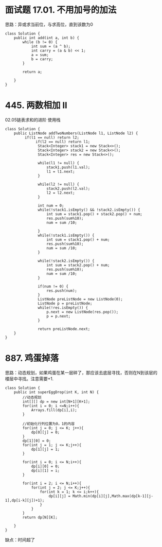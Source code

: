 # 面试题 17.01. 不用加号的加法 #
思路：异或求当前位，与求高位，直到该数为0

	class Solution {
	    public int add(int a, int b) {
	        while (b != 0) {
	            int sum = (a ^ b);
	            int carry = (a & b) << 1;
	            a = sum;
	            b = carry;
	        }
	
	        return a;
	
	    }
	}

# 445. 两数相加 II #
02.05链表求和的进阶  使用栈

	class Solution {
	    public ListNode addTwoNumbers(ListNode l1, ListNode l2) {
	         if(l1 == null) return l2;
				  if(l2 == null) return l1;
			       Stack<Integer> stack1 = new Stack<>();
			       Stack<Integer> stack2 = new Stack<>();
			       Stack<Integer> res = new Stack<>();
		
			       while(l1 != null) {
			    	   stack1.push(l1.val);
			    	   l1 = l1.next;
			       }
			       
			       while(l2 != null) {
			    	   stack2.push(l2.val);
			    	   l2 = l2.next;
			       }
			       
			       int num = 0;
			       while(!stack1.isEmpty() && !stack2.isEmpty()) {
			    	   int sum = stack1.pop() + stack2.pop() + num;
			    	   res.push(sum%10);
			    	   num = sum /10;
			    	   
			       }
			       while(!stack1.isEmpty()) {
			    	   int sum = stack1.pop() + num;
			    	   res.push(sum%10);
			    	   num = sum /10;
			       }
			       
			       while(!stack2.isEmpty()) {
			    	   int sum = stack2.pop() + num;
			    	   res.push(sum%10);
			    	   num = sum /10;
			       }
			       
			       if(num != 0) {
			    	   res.push(num);
			       }
			       ListNode preListNode = new ListNode(0);
			       ListNode p = preListNode;
			       while(!res.isEmpty()) {
			    	   p.next = new ListNode(res.pop());
			    	   p = p.next;
			       }
			       
			       return preListNode.next;
	    }
	}

# 887. 鸡蛋掉落 #

思路：动态规划，如果鸡蛋在某一层碎了，那应该去底层寻找，否则在N到该层的楼层中寻找。注意需要+1.
	
	class Solution {
	    public int superEggDrop(int K, int N) {
	        //动态规划
	        int[][] dp = new int[N+1][K+1];
	        for(int i = 0; i <=N;i++){
	            Arrays.fill(dp[i],i);
	        }
	
	        //初始化行列位置为0，1的内容
	        for(int j = 0; j <= K; j++){
	            dp[0][j] = 0;
	        }
	        dp[1][0] = 0;
	        for(int j = 1; j <= K;j++){
	            dp[1][j] = 1;
	        }
	
	        for(int i = 0; i <= N;i++){
	            dp[i][0] = 0;
	            dp[i][1] = i;
	        }
	
	        for(int i = 2; i <= N;i++){
	            for(int j = 2; j <= K;j++){
	                for(int k = 1; k <= i;k++){
	                    dp[i][j] = Math.min(dp[i][j],Math.max(dp[k-1][j-1],dp[i-k][j])+1);
	                }
	            }
	        }
	        return dp[N][K];
	
	    }
	}

缺点：时间超了